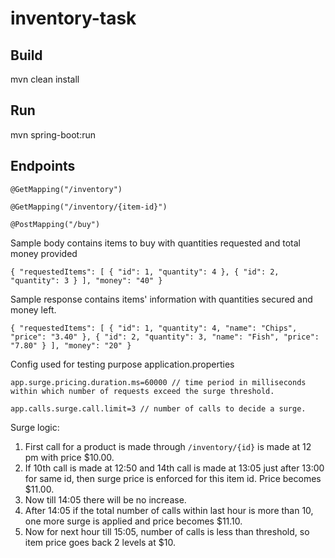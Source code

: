# inventory-task
## Build
mvn clean install


## Run
mvn spring-boot:run

## Endpoints
`@GetMapping("/inventory")`


`@GetMapping("/inventory/{item-id}")`


`@PostMapping("/buy")`


Sample body
contains items to buy with quantities requested and total money provided


`{
    "requestedItems": [
        {
            "id": 1,
            "quantity": 4
        },
        {
            "id": 2,
            "quantity": 3
        }
    ],
    "money": "40"
}`


Sample response
contains items' information with quantities secured and money left.


`{
    "requestedItems": [
        {
            "id": 1,
            "quantity": 4,
            "name": "Chips",
            "price": "3.40"
        },
        {
            "id": 2,
            "quantity": 3,
            "name": "Fish",
            "price": "7.80"
        }
    ],
    "money": "20"
}`

Config used for testing purpose
application.properties


`app.surge.pricing.duration.ms=60000 // time period in milliseconds within which number of requests exceed the surge threshold.`

`app.calls.surge.call.limit=3 // number of calls to decide a surge.`

Surge logic:
1. First call for a product is made through `/inventory/{id}` is made at 12 pm with price $10.00.
2. If 10th call is made at 12:50 and 14th call is made at 13:05 just after 13:00 for same id, then surge price is enforced for this item id. Price becomes $11.00.
3. Now till 14:05 there will be no increase.
4. After 14:05 if the total number of calls within last hour is more than 10, one more surge is applied and price becomes $11.10.
5. Now for next hour till 15:05, number of calls is less than threshold, so item price goes back 2 levels at $10.
